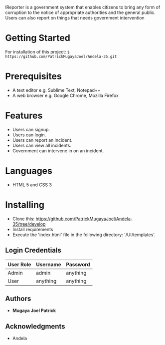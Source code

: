 
IReporter is a government system that enables citizens to bring any form of corruption to the notice of appropriate authorities and the general public.
Users can also report on things that needs government intervention
    

# Getting Started

For installation of this project:  `$ https://github.com/PatrickMugayaJoel/Andela-35.git`

# Prerequisites

* A text editor e.g. Sublime Text, Notepad++
* A web browser e.g. Google Chrome, Mozilla Firefox

# Features

* Users can signup.
* Users can login.
* Users can report an incident.
* Users can view all incidents.
* Government can intervene in on an incident.
 
# Languages

* HTML 5 and CSS 3
 
# Installing

* Clone this: https://github.com/PatrickMugayaJoel/Andela-35/tree/develop
* Install requirements
* Execute the 'index.html' file in the following directory: '/UI/templates'.

## Login Credentials

| User Role | Username | Password |
| ----------- | -------- | --------- |
| Admin | admin | anything |
| User | anything | anything |


## Authors

* **Mugaya Joel Patrick**
 
## Acknowledgments

* Andela




